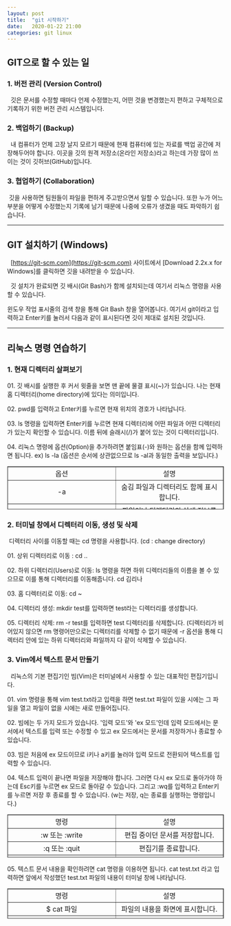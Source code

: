 ```yaml
---
layout: post
title:  "git 시작하기"
date:   2020-01-22 21:00
categories: git linux
---
```




## GIT으로 할 수 있는 일

### 1\. 버전 관리 (Version Control)

  깃은 문서를 수정할 때마다 언제 수정했는지, 어떤 것을 변경했는지 편하고 구체적으로 기록하기 위한 버전 관리 시스템입니다.

### 2\. 백업하기 (Backup)

  내 컴퓨터가 언제 고장 날지 모르기 때문에 현재 컴퓨터에 있는 자료를 백업 공간에 저장해두어야 합니다. 이곳을 깃의 원격 저장소(온라인 저장소)라고 하는데 가장 많이 쓰이는 것이 깃허브(GitHub)입니다.

### 3\. 협업하기 (Collaboration)

 깃을 사용하면 팀원들이 파일을 편하게 주고받으면서 일할 수 있습니다. 또한 누가 어느 부분을 어떻게 수정했는지 기록에 남기 때문에 나중에 오류가 생겼을 때도 파악하기 쉽습니다.

---

## GIT 설치하기 (Windows)

  [https://git-scm.com](https://git-scm.com) 사이트에서 \[Download 2.2x.x for Windows\]를 클릭하면 깃을 내려받을 수 있습니다. 


  깃 설치가 완료되면 깃 배시(Git Bash)가 함께 설치되는데 여기서 리눅스 명령을 사용할 수 있습니다.

윈도우 작업 표시줄의 검색 창을 통해 Git Bash 창을 열어봅니다. 여기서 git이라고 입력하고 Enter키를 눌러서 다음과 같이 표시된다면 깃이 제대로 설치된 것입니다.


---

## 리눅스 명령 연습하기

### 1\. 현재 디렉터리 살펴보기

01\. 깃 배시를 실행한 후 커서 윗줄을 보면 맨 끝에 물결 표시(~)가 있습니다. 나는 현재 홈 디렉터리(home directory)에 있다는 의미입니다.

02\. pwd를 입력하고 Enter키를 누르면 현재 위치의 경호가 나타납니다.

03\. ls 명령을 입력하면 Enter키를 누르면 현재 디렉터리에 어떤 파일과 어떤 디렉터리가 있는지 확인할 수 있습니다. 이름 뒤에 슬래시(/)가 붙어 있는 것이 디렉터리입니다.

04\. 리눅스 명령에 옵션(Option)을 추가하려면 붙임표(-)와 원하는 옵션을 함께 입력하면 됩니다. ex) ls -la (옵션은 순서에 상관없으므로 ls -al과 동일한 출력을 보입니다.)

<table style="border-collapse: collapse; width: 100%; height: 100px;" border="1" data-ke-style="style1"><tbody><tr style="height: 20px;"><td style="width: 50%; height: 20px; text-align: center;">옵션</td><td style="width: 50%; height: 20px; text-align: center;">설명</td></tr><tr style="height: 20px;"><td style="width: 50%; height: 20px; text-align: center;">-a</td><td style="width: 50%; height: 20px; text-align: center;">숨김 파일과 디렉터리도 함께 표시합니다.</td></tr><tr style="height: 20px;"><td style="width: 50%; height: 20px; text-align: center;">-l</td><td style="width: 50%; height: 20px; text-align: center;">파일이나 디렉터리의 상세 정보를 함께 표시합니다.</td></tr><tr style="height: 20px;"><td style="width: 50%; height: 20px; text-align: center;">-r</td><td style="width: 50%; height: 20px; text-align: center;">파일의 정렬 순서를 거꾸로 표시합니다.</td></tr><tr style="height: 20px;"><td style="width: 50%; height: 20px; text-align: center;">-t</td><td style="width: 50%; height: 20px; text-align: center;">파일 작성 시간 순으로 (내림차순) 표시합니다.</td></tr></tbody></table>



### 2\. 터미널 창에서 디렉터리 이동, 생성 및 삭제

 디렉터리 사이를 이동할 때는 cd 명령을 사용합니다. (cd : change directory)

01\. 상위 디렉터리로 이동 : cd ..

02\. 하위 디렉터리(Users)로 이동: ls 명령을 하면 하위 디렉터리들의 이름을 볼 수 있으므로 이를 통해 디렉터리를 이동해줍니다. cd 김리나

03\. 홈 디렉터리로 이동: cd ~

04\. 디렉터리 생성: mkdir test를 입력하면 test라는 디렉터리를 생성합니다.

05\. 디렉터리 삭제: rm -r test를 입력하면 test 디렉터리를 삭제합니다. (디렉터리가 비어있지 않으면 rm 명령어만으로는 디렉터리를 삭제할 수 없기 때문에 -r 옵션을 통해 디렉터리 안에 있는 하위 디렉터리와 파일까지 다 같이 삭제할 수 있습니다.


### 3\. Vim에서 텍스트 문서 만들기

  리눅스의 기본 편집기인 빔(Vim)은 터미널에서 사용할 수 있는 대표적인 편집기입니다.

01\. vim 명령을 통해 vim test.txt라고 입력을 하면 test.txt 파일이 있을 시에는 그 파일을 열고 파일이 없을 시에는 새로 만들어집니다.

02\. 빔에는 두 가지 모드가 있습니다. '입력 모드'와 'ex 모드'인데 입력 모드에서는 문서에서 텍스트를 입력 또는 수정할 수 있고 ex 모드에서는 문서를 저장하거나 종료할 수 있습니다.

03\. 빔은 처음에 ex 모드이므로 i키나 a키를 눌러야 입력 모드로 전환되어 텍스트를 입력할 수 있습니다.

04\. 텍스트 입력이 끝나면 파일을 저장해야 합니다. 그러면 다시 ex 모드로 돌아가야 하는데 Esc키를 누르면 ex 모드로 돌아갈 수 있습니다. 그리고 :wq를 입력하고 Enter키를 누르면 저장 후 종료를 할 수 있습니다. (w는 저장, q는 종료를 실행하는 명령입니다.)

<table style="border-collapse: collapse; width: 100%; height: 100px;" border="1" data-ke-style="style1"><tbody><tr style="height: 20px;"><td style="width: 50%; text-align: center; height: 20px;">명령</td><td style="width: 50%; text-align: center; height: 20px;">설명</td></tr><tr style="height: 20px;"><td style="width: 50%; text-align: center; height: 20px;">:w 또는 :write</td><td style="width: 50%; text-align: center; height: 20px;">편집 중이던 문서를 저장합니다.</td></tr><tr style="height: 20px;"><td style="width: 50%; text-align: center; height: 20px;">:q 또는 :quit</td><td style="width: 50%; text-align: center; height: 20px;">편집기를 종료합니다.</td></tr><tr style="height: 20px;"><td style="width: 50%; text-align: center; height: 20px;">:wq (파일)</td><td style="width: 50%; text-align: center; height: 20px;">편집 중이던 문서를 저장하고 종료합니다. 파일 이름을 함께 입력하면 그 이름으로 저장합니다.</td></tr><tr style="height: 20px;"><td style="width: 50%; text-align: center; height: 20px;">:q!</td><td style="width: 50%; text-align: center; height: 20px;">문서를 저장하지 않고 편집기를 종료합니다. 확장자가 .swp인 임시 파일이 생깁니다.</td></tr></tbody></table>



05\. 텍스트 문서 내용을 확인하려면 cat 명령을 이용하면 됩니다. cat test.txt 라고 입력하면 앞에서 작성했던 test.txt 파일의 내용이 터미널 창에 나타납니다.

<table style="border-collapse: collapse; width: 100%; height: 70px;" border="1" data-ke-style="style1"><tbody><tr style="height: 10px;"><td style="width: 50%; height: 10px; text-align: center;">명령</td><td style="width: 50%; height: 10px; text-align: center;">설명</td></tr><tr style="height: 20px;"><td style="width: 50%; height: 20px; text-align: center;">$ cat 파일</td><td style="width: 50%; height: 20px; text-align: center;">파일의 내용을 화면에 표시합니다.</td></tr><tr style="height: 20px;"><td style="width: 50%; height: 20px; text-align: center;">$ cat 파일1, 파일2 ··· 파일n &gt; 새파일</td><td style="width: 50%; height: 20px; text-align: center;">파일 n개를 차례로 연결해서 새로운 파일을 만듭니다.</td></tr><tr style="height: 20px;"><td style="width: 50%; height: 20px; text-align: center;">$ cat 파일1 &gt;&gt; 파일2</td><td style="width: 50%; height: 20px; text-align: center;">파일1의 내용을 파일2 끝에 연결합니다.</td></tr></tbody></table>


